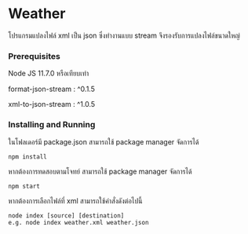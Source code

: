 # Weather

โปรแกรมแปลงไฟล์ xml เป็น json ซึ่งทำงานแบบ stream จึงรองรับการแปลงไฟล์ขนาดใหญ่

### Prerequisites

Node JS 11.7.0 หรือเทียบเท่า

format-json-stream : ^0.1.5

xml-to-json-stream : ^1.0.5

### Installing and Running

ในโฟลเดอร์มี package.json สามารถใช้ package manager จัดการได้


```
npm install
```

หากต้องการทดสอบตามโจทย์ สามารถใช้ package manager จัดการได้

```
npm start
```
หากต้องการเลือกไฟล์ที่ xml สามารถใช้คำสั่งดังต่อไปนี้
```
node index [source] [destination]
e.g. node index weather.xml weather.json
```

